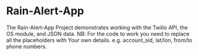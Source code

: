 # Rain-Alert-App
The Rain-Alert-App Project demonstrates working with the Twilio API,  the OS module, and JSON data. 
NB: For the code to work you need to replace all the placeholders with
Your own details. e.g. account_sid, lat/lon, from/to phone numbers.
